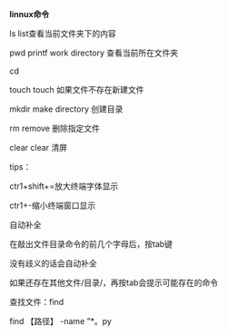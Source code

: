 **linnux命令**

ls    list查看当前文件夹下的内容

pwd  printf work directory 查看当前所在文件夹

cd

touch touch 如果文件不存在新建文件

mkdir  make directory   创建目录

rm  remove  删除指定文件

clear  clear  清屏

tips：

ctr1+shift+=放大终端字体显示

ctr1+-缩小终端窗口显示

自动补全

在敲出文件目录命令的前几个字母后，按tab键

没有歧义的话会自动补全

如果还存在其他文件/目录/，再按tab会提示可能存在的命令

查找文件：find

find 【路径】 -name ”*。py